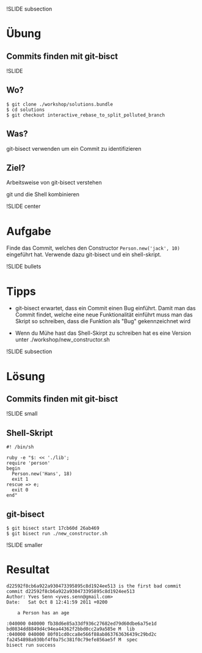 !SLIDE subsection
# Übung #
## Commits finden mit git-bisct ##

!SLIDE
## Wo? ##
    $ git clone ./workshop/solutions.bundle
    $ cd solutions
    $ git checkout interactive_rebase_to_split_polluted_branch

## Was? ##
git-bisect verwenden um ein Commit zu identifizieren

## Ziel? ##
Arbeitsweise von git-bisect verstehen

git und die Shell kombinieren

!SLIDE center
# Aufgabe #
Finde das Commit, welches den Constructor `Person.new('jack', 10)`
eingeführt hat. Verwende dazu git-bisect und ein shell-skript.

!SLIDE bullets
# Tipps #

* git-bisect erwartet, dass ein Commit einen Bug einführt. Damit man
  das Commit findet, welche eine neue Funktionalität einführt muss man
  das Skript so schreiben, dass die Funktion als "Bug" gekennzeichnet
  wird

* Wenn du Mühe hast das Shell-Skirpt zu schreiben hat es eine Version
  unter ./workshop/new_constructor.sh

!SLIDE subsection
# Lösung #
## Commits finden mit git-bisct ##

!SLIDE small
## Shell-Skript ##

    #! /bin/sh

    ruby -e "$: << './lib';
    require 'person'
    begin
      Person.new('Hans', 18)
      exit 1
    rescue => e;
      exit 0
    end"

## git-bisect ##

    $ git bisect start 17cb60d 26ab469
    $ git bisect run ./new_constructor.sh

!SLIDE smaller
# Resultat #

    d22592f8cb6a922a930473395895c8d1924ee513 is the first bad commit
    commit d22592f8cb6a922a930473395895c8d1924ee513
    Author: Yves Senn <yves.senn@gmail.com>
    Date:   Sat Oct 8 12:41:59 2011 +0200

        a Person has an age

    :040000 040000 fb38d6e85a33df936c27682ed79d60dbe6a75e1d bd0834dd8849d4c94ea44362f2bbd0cc2a9a585e M	lib
    :040000 040000 80f01cd0cca8e566f88ab863763636439c29bd2c fa2454898a930bf4f0a75c381f0c79efe856ae5f M	spec
    bisect run success

